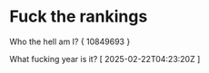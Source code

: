 # Fuck the rankings

Who the hell am I?
{ 10849693 }

What fucking year is it?
[ 2025-02-22T04:23:20Z ]
